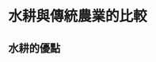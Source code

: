 <!--
 * @Author: hibana2077 hibana2077@gmaill.com
 * @Date: 2024-01-23 10:18:27
 * @LastEditors: hibana2077 hibana2077@gmaill.com
 * @LastEditTime: 2024-01-23 10:18:47
 * @FilePath: /smart_hydroponic_farm/doc/research/hydroponic_vs_traditional.md
 * @Description: 这是默认设置,请设置`customMade`, 打开koroFileHeader查看配置 进行设置: https://github.com/OBKoro1/koro1FileHeader/wiki/%E9%85%8D%E7%BD%AE
-->
# 水耕與傳統農業的比較

## 水耕的優點